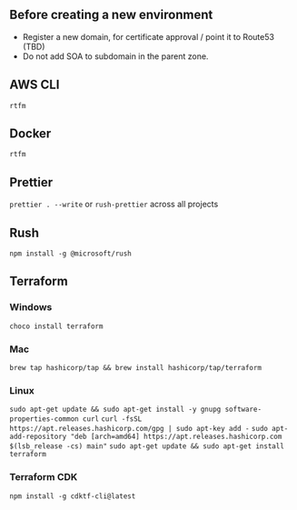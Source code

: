 ## Before creating a new environment
- Register a new domain, for certificate approval / point it to Route53 (TBD)
- Do not add SOA to subdomain in the parent zone.

## AWS CLI
`rtfm`

## Docker
`rtfm`

## Prettier
`prettier . --write` or `rush-prettier` across all projects

## Rush
`npm install -g @microsoft/rush`

## Terraform

### Windows
`choco install terraform`

### Mac
`brew tap hashicorp/tap && brew install hashicorp/tap/terraform`

### Linux
`sudo apt-get update && sudo apt-get install -y gnupg software-properties-common curl`
`curl -fsSL https://apt.releases.hashicorp.com/gpg | sudo apt-key add -`
`sudo apt-add-repository "deb [arch=amd64] https://apt.releases.hashicorp.com $(lsb_release -cs) main"`
`sudo apt-get update && sudo apt-get install terraform`

### Terraform CDK
`npm install -g cdktf-cli@latest`